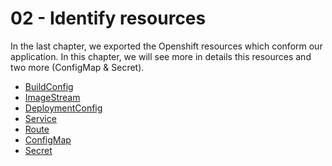 # 02 - Identify resources

In the last chapter, we exported the Openshift resources which conform our application.
In this chapter, we will see more in details this resources and two more (ConfigMap & Secret).

- [BuildConfig](https://github.com/carlossagala/workshops/blob/master/nodejs/ocp/02/readmes/BC.md)
- [ImageStream](https://github.com/carlossagala/workshops/blob/master/nodejs/ocp/02/readmes/IS.md)
- [DeploymentConfig](https://github.com/carlossagala/workshops/blob/master/nodejs/ocp/02/readmes/DC.md)
- [Service](https://github.com/carlossagala/workshops/blob/master/nodejs/ocp/02/readmes/SVC.md)
- [Route](https://github.com/carlossagala/workshops/blob/master/nodejs/ocp/02/readmes/Route.md)
- [ConfigMap](https://github.com/carlossagala/workshops/blob/master/nodejs/ocp/02/readmes/CM.md)
- [Secret](https://github.com/carlossagala/workshops/blob/master/nodejs/ocp/02/readmes/Secret.md)




